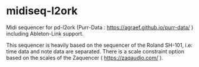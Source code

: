 # midiseq-l2ork
Midi sequencer for pd-l2ork (Purr-Data : https://agraef.github.io/purr-data/ ) including Ableton-Link support.

This sequencer is heavily based on the sequencer of the Roland SH-101, i.e: time data and note data are separated.
There is a scale constraint option based on the scales of the Zaquencer ( https://zaqaudio.com/ ).

